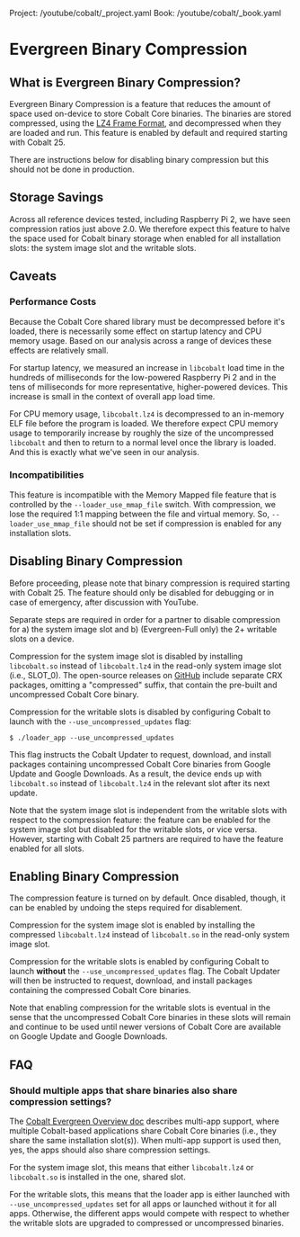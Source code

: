 Project: /youtube/cobalt/_project.yaml
Book: /youtube/cobalt/_book.yaml

# Evergreen Binary Compression

## What is Evergreen Binary Compression?

Evergreen Binary Compression is a feature that reduces the amount of space used
on-device to store Cobalt Core binaries. The binaries are stored compressed,
using the
[LZ4 Frame Format](https://github.com/lz4/lz4/blob/dev/doc/lz4_Frame_format.md),
and decompressed when they are loaded and run. This feature is enabled by
default and required starting with Cobalt 25.

There are instructions below for disabling binary compression but this should
not be done in production.

## Storage Savings

Across all reference devices tested, including Raspberry Pi 2, we have seen
compression ratios just above 2.0. We therefore expect this feature to halve the
space used for Cobalt binary storage when enabled for all installation slots:
the system image slot and the writable slots.

## Caveats

### Performance Costs

Because the Cobalt Core shared library must be decompressed before it's loaded,
there is necessarily some effect on startup latency and CPU memory usage. Based
on our analysis across a range of devices these effects are relatively small.

For startup latency, we measured an increase in `libcobalt` load time in the
hundreds of milliseconds for the low-powered Raspberry Pi 2 and in the tens of
milliseconds for more representative, higher-powered devices. This increase is
small in the context of overall app load time.

For CPU memory usage, `libcobalt.lz4` is decompressed to an in-memory ELF file
before the program is loaded. We therefore expect CPU memory usage to
temporarily increase by roughly the size of the uncompressed `libcobalt` and
then to return to a normal level once the library is loaded. And this is exactly
what we've seen in our analysis.

### Incompatibilities

This feature is incompatible with the Memory Mapped file feature that is
controlled by the `--loader_use_mmap_file` switch. With compression, we lose the
required 1:1 mapping between the file and virtual memory. So,
`--loader_use_mmap_file` should not be set if compression is enabled for any
installation slots.

## Disabling Binary Compression

Before proceeding, please note that binary compression is required starting with
Cobalt 25. The feature should only be disabled for debugging or in case of
emergency, after discussion with YouTube.

Separate steps are required in order for a partner to disable compression for a)
the system image slot and b) (Evergreen-Full only) the 2+ writable slots on a
device.

Compression for the system image slot is disabled by installing `libcobalt.so`
instead of `libcobalt.lz4` in the read-only system image slot (i.e., SLOT_0).
The open-source releases on [GitHub](https://github.com/youtube/cobalt/releases)
include separate CRX packages, omitting a "compressed" suffix, that contain the
pre-built and uncompressed Cobalt Core binary.

Compression for the writable slots is disabled by configuring Cobalt to launch
with the `--use_uncompressed_updates` flag:

```
$ ./loader_app --use_uncompressed_updates
```

This flag instructs the Cobalt Updater to request, download, and install
packages containing uncompressed Cobalt Core binaries from Google Update and
Google Downloads. As a result, the device ends up with `libcobalt.so` instead
of `libcobalt.lz4` in the relevant slot after its next update.

Note that the system image slot is independent from the writable slots with
respect to the compression feature: the feature can be enabled for the system
image slot but disabled for the writable slots, or vice versa. However, starting
with Cobalt 25 partners are required to have the feature enabled for all slots.

## Enabling Binary Compression

The compression feature is turned on by default. Once disabled, though, it can
be enabled by undoing the steps required for disablement.

Compression for the system image slot is enabled by installing the compressed
`libcobalt.lz4` instead of `libcobalt.so` in the read-only system image slot.

Compression for the writable slots is enabled by configuring Cobalt to launch
**without** the `--use_uncompressed_updates` flag. The Cobalt Updater will then
be instructed to request, download, and install packages containing the
compressed Cobalt Core binaries.

Note that enabling compression for the writable slots is eventual in the sense
that the uncompressed Cobalt Core binaries in these slots will remain and
continue to be used until newer versions of Cobalt Core are available on Google
Update and Google Downloads.

## FAQ

### Should multiple apps that share binaries also share compression settings?

The [Cobalt Evergreen Overview doc](cobalt_evergreen_overview.md) describes
multi-app support, where multiple Cobalt-based applications share Cobalt Core
binaries (i.e., they share the same installation slot(s)). When multi-app
support is used then, yes, the apps should also share compression settings.

For the system image slot, this means that either `libcobalt.lz4` or
`libcobalt.so` is installed in the one, shared slot.

For the writable slots, this means that the loader app is either launched with
`--use_uncompressed_updates` set for all apps or launched without it for all
apps. Otherwise, the different apps would compete with respect to whether the
writable slots are upgraded to compressed or uncompressed binaries.
